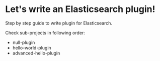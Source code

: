# Let's write an Elasticsearch plugin!
Step by step guide to write plugin for Elasticsearch.

Check sub-projects in following order:

- null-plugin
- hello-world-plugin
- advanced-hello-plugin
